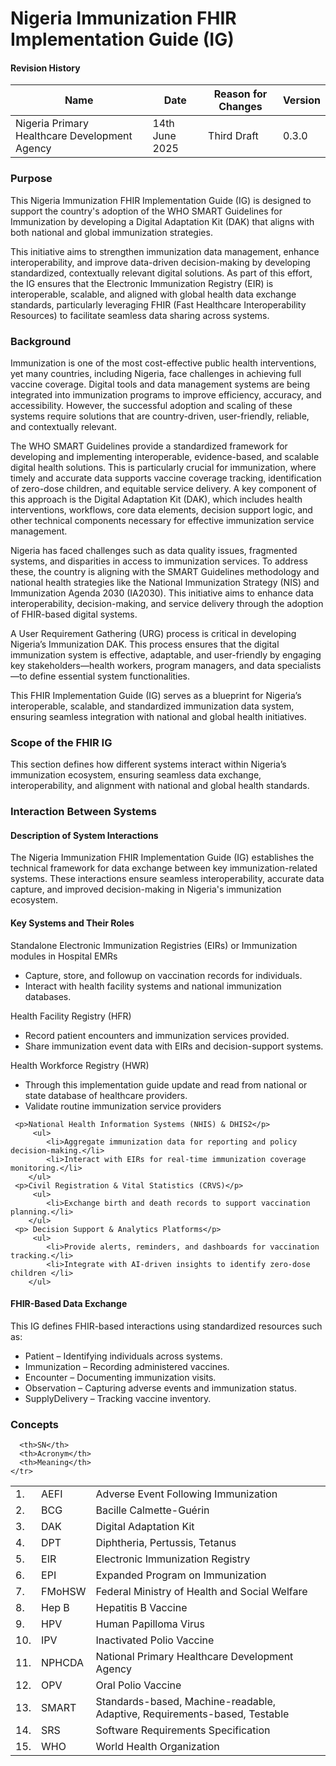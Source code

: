 # Nigeria Immunization FHIR Implementation Guide (IG)

#### Revision History

<table class="table table-hover table-bordered table-striped">
    <thead>
        <tr>
            <th>Name</th>
            <th>Date</th>
            <th>Reason for Changes</th>
            <th>Version</th>
        </tr>
    </thead>
    <tbody>
        <tr>
            <td>Nigeria Primary Healthcare Development Agency</td>
            <td>14th June 2025</td>
            <td>Third Draft</td>
            <td>0.3.0</td>
        </tr>
    </tbody>
</table>


### Purpose

This Nigeria Immunization FHIR Implementation Guide (IG) is designed to support the country's adoption of the WHO SMART Guidelines for Immunization by developing a Digital Adaptation Kit (DAK) that aligns with both national and global immunization strategies.

This initiative aims to strengthen immunization data management, enhance interoperability, and improve data-driven decision-making by developing standardized, contextually relevant digital solutions. As part of this effort, the IG ensures that the Electronic Immunization Registry (EIR) is interoperable, scalable, and aligned with global health data exchange standards, particularly leveraging FHIR (Fast Healthcare Interoperability Resources) to facilitate seamless data sharing across systems.

### Background

Immunization is one of the most cost-effective public health interventions, yet many countries, including Nigeria, face challenges in achieving full vaccine coverage. Digital tools and data management systems are being integrated into immunization programs to improve efficiency, accuracy, and accessibility. However, the successful adoption and scaling of these systems require solutions that are country-driven, user-friendly, reliable, and contextually relevant.

The WHO SMART Guidelines provide a standardized framework for developing and implementing interoperable, evidence-based, and scalable digital health solutions. This is particularly crucial for immunization, where timely and accurate data supports vaccine coverage tracking, identification of zero-dose children, and equitable service delivery. A key component of this approach is the Digital Adaptation Kit (DAK), which includes health interventions, workflows, core data elements, decision support logic, and other technical components necessary for effective immunization service management.

Nigeria has faced challenges such as data quality issues, fragmented systems, and disparities in access to immunization services. To address these, the country is aligning with the SMART Guidelines methodology and national health strategies like the National Immunization Strategy (NIS) and Immunization Agenda 2030 (IA2030). This initiative aims to enhance data interoperability, decision-making, and service delivery through the adoption of FHIR-based digital systems.

A User Requirement Gathering (URG) process is critical in developing Nigeria’s Immunization DAK. This process ensures that the digital immunization system is effective, adaptable, and user-friendly by engaging key stakeholders—health workers, program managers, and data specialists—to define essential system functionalities.

This FHIR Implementation Guide (IG) serves as a blueprint for Nigeria’s interoperable, scalable, and standardized immunization data system, ensuring seamless integration with national and global health initiatives.

###  Scope of the FHIR IG

This section defines how different systems interact within Nigeria’s immunization ecosystem, ensuring seamless data exchange, interoperability, and alignment with national and global health standards.


### Interaction Between Systems

#### Description of System Interactions
 
The Nigeria Immunization FHIR Implementation Guide (IG) establishes the technical framework for data exchange between key immunization-related systems. These interactions ensure  seamless interoperability, accurate data capture, and improved decision-making in Nigeria's immunization ecosystem.

    
#### Key Systems and Their Roles

<section>
   <p> Standalone Electronic Immunization Registries (EIRs) or Immunization modules in Hospital EMRs</p>
        <ul>
            <li>Capture, store, and followup on vaccination records for individuals.</li>
            <li>Interact with health facility systems and national immunization databases.</li>
        </ul>
    <p>Health Facility Registry (HFR)</p>   
         <ul>
            <li>Record patient encounters and immunization services provided.</li>
            <li>Share immunization event data with EIRs and decision-support systems.</li>
        </ul>
    <p>Health Workforce Registry (HWR)</p>   
         <ul>
            <li>Through this implementation guide update and read from national or state database of healthcare providers.</li>
            <li>Validate routine immunization service providers</li>
        </ul>

     <p>National Health Information Systems (NHIS) & DHIS2</p>   
         <ul>
            <li>Aggregate immunization data for reporting and policy decision-making.</li>
            <li>Interact with EIRs for real-time immunization coverage monitoring.</li>
        </ul> 
     <p>Civil Registration & Vital Statistics (CRVS)</p>   
         <ul>
            <li>Exchange birth and death records to support vaccination planning.</li>
        </ul>
     <p> Decision Support & Analytics Platforms</p>   
         <ul>
            <li>Provide alerts, reminders, and dashboards for vaccination tracking.</li>
            <li>Integrate with AI-driven insights to identify zero-dose children </li>
        </ul>               
</section>

#### FHIR-Based Data Exchange


This IG defines FHIR-based interactions using standardized resources such as:

<ul>
    <li>Patient – Identifying individuals across systems.</li>
    <li>Immunization – Recording administered vaccines.</li>
    <li>Encounter – Documenting immunization visits.</li>
    <li>Observation – Capturing adverse events and immunization status.</li>
    <li>SupplyDelivery – Tracking vaccine inventory.</li>
</ul>



### Concepts
 <table class="table table-hover table-bordered table-striped">
    <thead>
        <tr>
 
      <th>SN</th>
      <th>Acronym</th>
      <th>Meaning</th>
    </tr>
  </thead>
  <tbody>
    <tr>
      <td>1.</td>
      <td>AEFI</td>
      <td>Adverse Event Following Immunization</td>
    </tr>
    <tr>
      <td>2.</td>
      <td>BCG</td>
      <td>Bacille Calmette-Guérin</td>
    </tr>
    <tr>
      <td>3.</td>
      <td>DAK</td>
      <td>Digital Adaptation Kit</td>
    </tr>
    <tr>
      <td>4.</td>
      <td>DPT</td>
      <td>Diphtheria, Pertussis, Tetanus</td>
    </tr>
    <tr>
      <td>5.</td>
      <td>EIR</td>
      <td>Electronic Immunization Registry</td>
    </tr>
    <tr>
      <td>6.</td>
      <td>EPI</td>
      <td>Expanded Program on Immunization</td>
    </tr>
    <tr>
      <td>7.</td>
      <td>FMoHSW</td>
      <td>Federal Ministry of Health and Social Welfare</td>
    </tr>
    <tr>
      <td>8.</td>
      <td>Hep B</td>
      <td>Hepatitis B Vaccine</td>
    </tr>
    <tr>
      <td>9.</td>
      <td>HPV</td>
      <td>Human Papilloma Virus</td>
    </tr>
    <tr>
      <td>10.</td>
      <td>IPV</td>
      <td>Inactivated Polio Vaccine</td>
    </tr>
    <tr>
      <td>11.</td>
      <td>NPHCDA</td>
      <td>National Primary Healthcare Development Agency</td>
    </tr>
    <tr>
      <td>12.</td>
      <td>OPV</td>
      <td>Oral Polio Vaccine</td>
    </tr>
    <tr>
      <td>13.</td>
      <td>SMART</td>
      <td>Standards-based, Machine-readable, Adaptive, Requirements-based, Testable</td>
    </tr>
    <tr>
      <td>14.</td>
      <td>SRS</td>
      <td>Software Requirements Specification</td>
    </tr>
    <tr>
      <td>15.</td>
      <td>WHO</td>
      <td>World Health Organization</td>
    </tr>
  </tbody>

